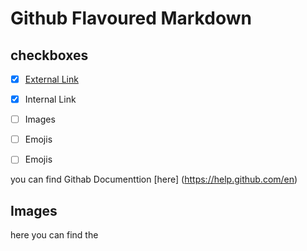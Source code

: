 # Github Flavoured Markdown
## checkboxes
- [x] [External Link](External-Link)
- [x] Internal Link
- [ ] Images
- [ ] Emojis  
- [ ] Emojis


you can find Githab Documenttion [here] (https://help.github.com/en)

## Images
here you can find the 
